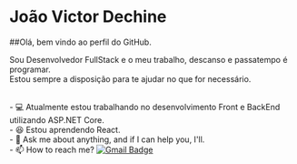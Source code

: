 # João Victor Dechine

##Olá, bem vindo ao perfil do GitHub.

Sou Desenvolvedor FullStack e o meu trabalho, descanso e passatempo é programar. <br/>
Estou sempre a disposição para te ajudar no que for necessário.

<br/> - :computer: Atualmente estou trabalhando no desenvolvimento Front e BackEnd utilizando ASP.NET Core.
<br/> - :satisfied: Estou aprendendo React.
<br/> - 💬 Ask me about anything, and if I can help you, I'll.
<br/> - :mailbox: How to reach me? [![Gmail Badge](https://img.shields.io/badge/-jvadechine@gmail.com-c14438?style=flat-square&logo=Gmail&logoColor=white&link=mailto:jvadechine@gmail.com)](mailto:jvadechine@gmail.com)
